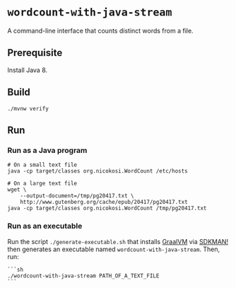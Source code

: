 # `wordcount-with-java-stream`

A command-line interface that counts distinct words from a file.

## Prerequisite

Install Java 8.

## Build

    ./mvnw verify

## Run

### Run as a Java program

    # On a small text file
    java -cp target/classes org.nicokosi.WordCount /etc/hosts

    # On a large text file
    wget \
        --output-document=/tmp/pg20417.txt \
        http://www.gutenberg.org/cache/epub/20417/pg20417.txt
    java -cp target/classes org.nicokosi.WordCount /tmp/pg20417.txt

### Run as an executable

Run the script `./generate-executable.sh` that installs [GraalVM](https://www.graalvm.org/) via [SDKMAN!](https://sdkman.io/) then generates an executable named `wordcount-with-java-stream`.
Then, run:

    ```sh
    ./wordcount-with-java-stream PATH_OF_A_TEXT_FILE
    ```
